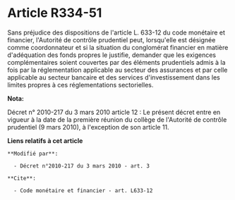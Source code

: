 # Article R334-51

Sans préjudice des dispositions de l'article L. 633-12 du code monétaire et financier, l'Autorité de contrôle prudentiel
peut, lorsqu'elle est désignée comme coordonnateur et si la situation du conglomérat financier en matière d'adéquation des
fonds propres le justifie, demander que les exigences complémentaires soient couvertes par des éléments prudentiels admis à
la fois par la réglementation applicable au secteur des assurances et par celle applicable au secteur bancaire et des
services d'investissement dans les limites propres à ces réglementations sectorielles.

**Nota:**

Décret n° 2010-217 du 3 mars 2010 article 12 : Le présent décret entre en vigueur à la date de la première réunion du collège
de l'Autorité de contrôle prudentiel (9 mars 2010), à l'exception de son article 11.

**Liens relatifs à cet article**

	**Modifié par**:

	  - Décret n°2010-217 du 3 mars 2010 - art. 3

	**Cite**:

	  - Code monétaire et financier - art. L633-12

